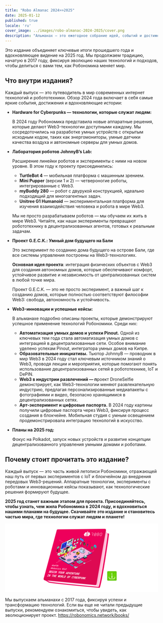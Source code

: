```yaml
---
title: "Robo Almanac 2024>>2025"
date: 2025-01-12
published: true
locale: 'ru'
cover_image: ../images/robo-almanac-2024-2025/cover.png
description: "Альманах — это ежегодное собрание идей, событий и достижений, которые формируют живую историю проекта. Это не просто отчет, а увлекательный рассказ о том, как мы преодолеваем вызовы, создаем инновации и строим будущее технологий. С гордостью представляем новый выпуск Робономики 2024-2025."
---
```


Это издание объединяет ключевые итоги прошедшего года и вдохновляющее видение на 2025 год. Мы продолжаем традицию, начатую в 2017 году, фиксируя эволюцию наших технологий и подходов, чтобы делиться с вами тем, как Робономика меняет мир.

## Что внутри издания?

Каждый выпуск — это путеводитель в мир современных интернет технологий и робототехники. Обзор 2024 года включает в себя самые яркие события, достижения и вдохновляющие истории:

- **Hardware for Cyberpunks — технологии, которые служат людям:**
    
    В 2024 году Робономика представила новые аппаратные решения, которые делают Web3-технологии доступными каждому. Мы сосредоточились на разработке умных устройств с открытым исходным кодом, таких как энергомониторы, умные датчики качества воздуха и автономные серверы для умных домов.
    
- **Лаборатория роботов JohnnyB’s Lab:**
    
    Расширение линейки роботов  и эксперименты с ними на новом уровне. В этом году к проекту присоединились:
    
    - **TurtleBot 4** — мобильная платформа с машинным зрением.
    - **Mini Pupper** (версии 1 и 2) — четвероногие роботы, интегрированные с Web3.
    - **myBuddy 280** — робот с двурукой конструкцией, идеально подходящий для многоагентных задач.
    - **Unitree G1 Humanoid** — экспериментальная платформа для изучения взаимодействия человека и робота в мире Web3.
    
    Мы не просто разрабатываем роботов — мы обучаем их жить в мире Web3. Читайте, как наши эксперименты превращают робототехнику в децентрализованных агентов, готовых к реальным задачам.
    
- **Проект G.E.C.K.: Умный дом будущего на Бали**
    
    Это эксперимент по созданию дома будущего на острове Бали, где все системы управления построены на Web3-технологиях.
    
    **Основная идея проекта**: интеграция физических объектов с Web3 для создания автономных домов, которые обеспечивают комфорт, устойчивое развитие и независимость от централизованных систем в любой точке мира. 
    
    Проект G.E.C.K. — это не просто эксперимент, а важный шаг к созданию домов, которые полностью соответствуют философии Web3: свобода, автономность и устойчивость.
    
- **Web3-инновации и успешные кейсы:**
    
    В альманахе подробно описаны проекты, которые демонстрируют успешное применение технологий Робономики. Среди них:
    
    - **Автоматизация умных домов и успехи Pinout.** Одной из ключевых тем года стала автоматизация умных домов с интеграцией в децентрализованные сети. Особое внимание уделено успехам Pinout, интегратора умных домов на Кипре.
    - **Образовательные инициативы.** Тьютор JohnnyB — проводник в мир Web3 в 2024 году стал ключевым источником знаний о Web3, проводя лекции и мероприятия, которые помогают понять использование децентрализованных сетей в робототехнике, IoT и DePIN.
    - **Web3 в индустрии развлечений — п**роект DroneSelfie демонстрирует, как Web3-технологии меняют развлекательную индустрию, предлагая персонализированные медиапакеты с фотографиями и видео, безопасно хранящимися в децентрализованных сетях.
    - **Арт-эксперимент и цифровые паспорта.** В 2024 году картины получили цифровые паспорта через Web3, фиксируя процесс создания в блокчейне. Мобильная студия с умным освещением продемонстрировала интеграцию технологий в искусство.
- **Планы на 2025 год:**
    
    Фокус на  Polkadot, запуск новых устройств и развитие концепции децентрализованного управления умными домами и роботами.
    

## Почему стоит прочитать это издание?

Каждый выпуск — это часть живой летописи Робономики, отражающей наш путь от первых экспериментов с IoT и блокчейном до внедрения передовых Web3-решений. Аппаратные технологии, эксперименты с роботами и инновационные кейсы показывают, как технологические решения формируют будущее.

**2025 год станет важным этапом для проекта. Присоединяйтесь, чтобы узнать, чем жила Робономика в 2024 году, и вдохновиться нашими планами на будущее. Скачивайте это издание и становитесь частью мира, где технологии служат людям и планете!**

[![Robonomics almanac 2024-2025](../images/robo-almanac-2024-2025/book-link.png)](https://static.robonomics.network/docs/book-2024-2025/Robonomics.network-Almanac-2024-ru.pdf)

Мы выпускаем альманахи с 2017 года, фиксируя успехи и трансформацию технологий. Если вы еще не читали предыдущие выпуски, рекомендуем ознакомиться, чтобы увидеть, как эволюционирует проект. https://robonomics.network/books/ 